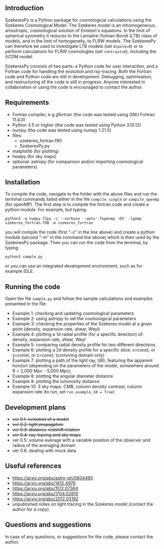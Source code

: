 ## Introduction

SzekeresPy is a Python package for cosmological calculations using the Szekeres Cosmological Model. The Szekeres model is an inhomogeneous, anisotropic, cosmological solution of Einstein's equations. In the limit of spherical symmetry it reduces to the Lemaitre-Tolman-Bondi (LTB) class of models, and in the limit of homogeneity, to FLRW models. The SzekeresPy can therefore be used to investigate LTB models (set `dipole=0`) or to perform calculations for FLRW cosmologies (set `contrast=0`), including the ΛCDM model.

SzekeresPy consists of two parts: a Python code for user interaction, and a Fortran code for handling the evolution and ray-tracing. Both the Fortran code and Python code are still in development. Debugging, optimisation, and restructuring of the code is still in progress. Anyone interested in collaboration or using the code is encouraged to contact the author.


## Requirements 

- Fortran compiler, e.g gfortran (the code was tested using GNU Fortran 11.4.0)
- Python 3.5 or higher (the code was tested using Python 3.10.12)
- numpy (the code was tested using numpy 1.21.5)
- files: 
  * szekeres_fortran.f90 
  * SzekeresPy.py 
- matplotlib (for plotting)
- healpy (for sky maps)
- optional: astropy (for comparison and/or importing cosmological parameters) 



## Installation 

To compile the code, navigate to the folder with the above files and run the terminal commands listed either in the file `compile_single` or `compile_openmp` (for openMP). The first step is to compile the fortran code and create a python module. For example, but typing:

`python3 -m numpy.f2py -c --verbose --opt='-fopenmp -O3' -lgomp szekeres_fortran.f90 -m szekeres_fortran`

you will compile the code (first "-c" in the line above) and create a python module (second "-m" in the command line above) which is then used by the SzekeresPy package. Then you can run the code from the terminal, by typing: 

`python3 sample.py`

or you can use an integrated development environment, such as for example IDLE.


## Running the code

Open the file `sample.py` and follow the sample calculations and examples presented in the file:

- Example 1: checking and updating cosmological parameters 
- Example 2: using astropy to set the cosmological parameters
- Example 3: checking the properties of the Szekeres model at a given point (density, expansion rate, shear, Weyl)
- Example 4: plotting a 1d radial profile (for a specific direction) of: density, expansion rate, shear, Weyl 
- Example 5: comparing radial density profile for two different directions
- Example 6: plotting a 2d density profile for a specific slice: x=const, or y=const, or z=const; (comoving domain only)
- Example 7: plotting a path of the light ray, t(R), featuring the apparent horizon (depending on the parameters of the model, somewhere around R ~ 2,000 Mpc - 5,000 Mpc).
- Example 8: plotting the angular diameter distance
- Example 9: plotting the luminosity distance
- Example 10: 3 sky maps: CMB, column density contrast, column expansion rate (to run, set `run_example_10 = True`)

## Development plans

- ~~ver 0.1: evolution of a model~~
- ~~ver 0.2: light propagation~~
- ~~ver 0.3: distance-redshift relation~~
- ~~ver 0.4: ray-tracing and sky maps~~ 
- ver 0.5: volume average with a variable position of the observer and radius of the averaging domain
- ver 0.6: dealing with mock data

## Useful references

- https://arxiv.org/abs/astro-ph/0604490
- https://arxiv.org/abs/1412.4976
- https://arxiv.org/abs/1512.07364
- https://arxiv.org/abs/1704.02810
- https://arxiv.org/abs/2012.03192
- unpublished notes on light tracing in the Szekeres model (contact the author for a copy)


## Questions and suggestions

In case of any questions, or suggestions for the code, please contact the author.


